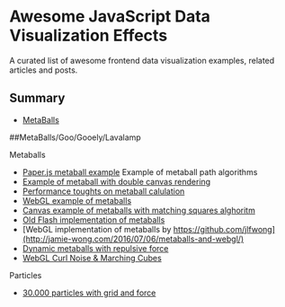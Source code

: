 # Awesome JavaScript Data Visualization Effects

A curated list of awesome frontend data visualization examples, related articles and posts.

## Summary
- [MetaBalls](#MetaBalls)

##MetaBalls/Goo/Gooely/Lavalamp

Metaballs

* [Paper.js metaball example](http://paperjs.org/examples/meta-balls/) Example of metaball path algorithms
* [Example of metaball with double canvas rendering](https://github.com/paulojreis/canvas-meatballs)  
* [Performance toughts on metaball calulation](http://stackoverflow.com/questions/17177748/increasing-real-time-performance-on-canvas-effects)
* [WebGL example of metaballs](http://oos.moxiecode.com/js_webgl/metaballs_soup/)
* [Canvas example of metaballs with matching squares alghoritm](https://codepen.io/ge1doot/pen/RNdwQB)
* [Old Flash implementation of metaballs](http://labs.byhook.com/2011/09/26/vector-metaballs/)
* [WebGL implementation of metaballs by https://github.com/jlfwong](http://jamie-wong.com/2016/07/06/metaballs-and-webgl/)
* [Dynamic metaballs with repulsive force](https://github.com/flannelhead/dynaballs)
* [WebGL Curl Noise & Marching Cubes](https://vimeo.com/142276120)

Particles

* [30.000 particles with grid and force](https://codepen.io/soulwire/pen/Ffvlo)
